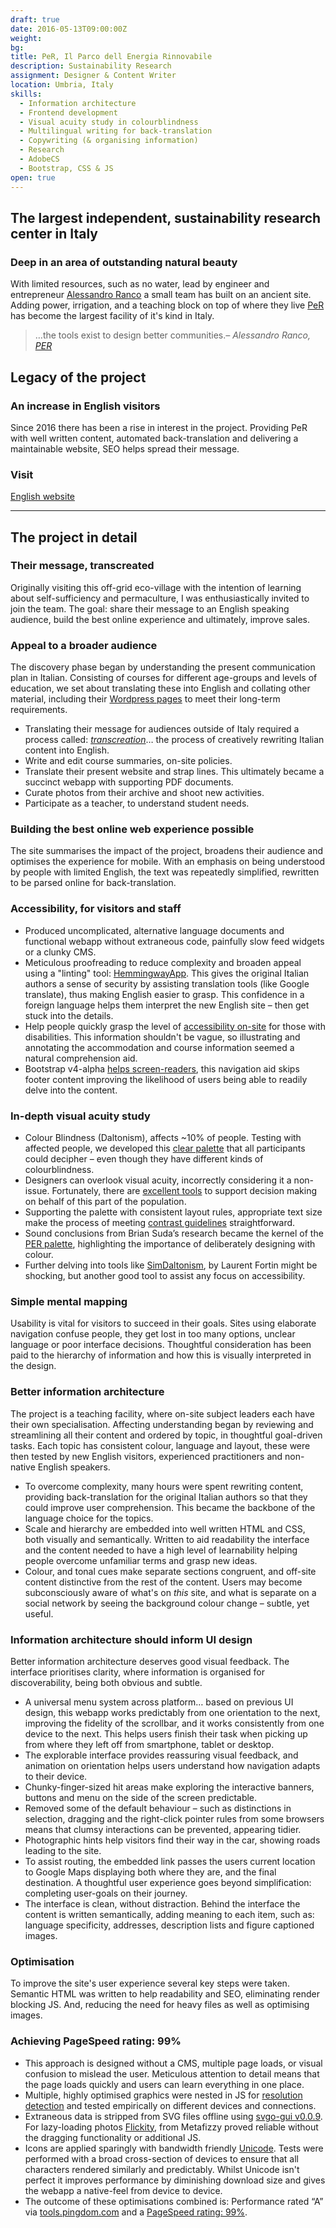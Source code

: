 ```yaml
---
draft: true
date: 2016-05-13T09:00:00Z
weight:
bg: 
title: PeR, Il Parco dell Energia Rinnovabile
description: Sustainability Research
assignment: Designer & Content Writer
location: Umbria, Italy
skills:
  - Information architecture
  - Frontend development
  - Visual acuity study in colourblindness
  - Multilingual writing for back-translation
  - Copywriting (& organising information)
  - Research
  - AdobeCS
  - Bootstrap, CSS & JS
open: true
---
```


<!--May 2016
{{/* <flickity src="3si/images/3si-sales.jpg" title="3Si marketing content" selectCell="flkty.selectCell( value, isWrapped, isInstant )" > */}}
-->

## The largest independent, sustainability research center in Italy

### Deep in an area of outstanding natural beauty

With limited resources, such as no water, lead by engineer and entrepreneur [Alessandro Ranco](https://inspiredlabs.co.uk/per.umbria.it/en/index.html#philosophy) a small team has built on an ancient site. Adding power, irrigation, and a teaching block on top of where they live [PeR](https://inspiredlabs.co.uk/per.umbria.it/en/) has become the largest facility of it's kind in Italy. 

> …the tools exist to design better communities.<cite>– Alessandro Ranco, [PER](https://inspiredlabs.co.uk/per.umbria.it/en/index.html#philosophy)</cite>

## Legacy of the project

### An increase in English visitors

<!--Presently, we are in the process of assessing the impact of updating their content -->

Since 2016 there has been a rise in interest in the project. Providing PeR with well written content, automated back-translation and delivering a maintainable website, SEO helps spread their message.

<!-- The web platform is developed to be modular, able to adapt to their future needs. -->


<!--
### Preview
<a ondragstart="return false" style="visibility: visible;" class="btn portfolioVisibility" data-selector=".cell29" onclick="static();document.getElementById('togglebox').checked = true;">PeR</a>
-->

### Visit

[English website](https://umbria.netlify.com/) <!-- [Italiano](https://per.umbria.it/) -->

------

## The project in detail

### Their message, transcreated

Originally visiting this off-grid eco-village with the intention of learning about self-sufficiency and permaculture, I was enthusiastically invited to join the team. The goal: share their message to an English speaking audience, build the best online experience and ultimately, improve sales.

### Appeal to a broader audience

<!-- ### Translating the communication plan -->

The discovery phase began by understanding the present communication plan in Italian. Consisting of courses for different age-groups and levels of education, we set about translating these into English and collating other material, including their [Wordpress pages](http://http://per.umbria.it/) to meet their long-term requirements.

*   Translating their message for audiences outside of Italy required a process called: _[transcreation](https://en.wikipedia.org/wiki/Transcreation)_… the process of creatively rewriting Italian content into English.
*   Write and edit course summaries, on-site policies.
*   Translate their present website and strap lines. This ultimately became a succinct webapp with supporting PDF documents.
*   Curate photos from their archive and shoot new activities.
*   Participate as a teacher, to understand student needs.

### Building the best online web experience possible

The site summarises the impact of the project, broadens their audience and optimises the experience for mobile<!--, offline-first-->. With an emphasis on being understood by people with limited English, the text was repeatedly simplified, rewritten to be parsed online for back-translation.

### Accessibility, for visitors and staff

*   Produced uncomplicated, alternative language documents and functional webapp without extraneous code, painfully slow feed widgets or a clunky CMS.
*   Meticulous proofreading to reduce complexity and broaden appeal using a "linting" tool: [HemmingwayApp](http://hemingwayapp.com). This gives the original Italian authors a sense of security by assisting translation tools (like Google translate), thus making English easier to grasp. This confidence in a foreign language helps them interpret the new English site – then get stuck into the details.
*   Help people quickly grasp the level of [accessibility on-site](http://inspiredlabs.co.uk/per.umbria.it/en/#accessibility) for those with disabilities. This information shouldn't be vague, so illustrating and annotating the accommodation and course information seemed a natural comprehension aid.
*   Bootstrap v4-alpha [helps screen-readers](https://v4-alpha.getbootstrap.com/utilities/screenreaders/), this navigation aid skips footer content improving the likelihood of users being able to readily delve into the content.

### In-depth visual acuity study

*   Colour Blindness (Daltonism), affects ~10% of people. Testing with affected people, we developed this [clear palette](https://color.adobe.com/create/color-wheel/?base=2&rule=Custom&selected=1&name=My%20Color%20Theme&mode=rgb&rgbvalues=0.4549019607843137%2C0.0784313725490196%2C0.4470588235294118%2C0.5411764705882353%2C0.21568627450980393%2C0%2C0%2C0.43529411764705883%2C0.27058823529411763%2C0%2C0.12941176470588237%2C0.2784313725490196%2C0%2C0%2C0&swatchOrder=0%2C1%2C2%2C3%2C4) that all participants could decipher – even though they have different kinds of colourblindness.
*   Designers can overlook visual acuity, incorrectly considering it a non-issue. Fortunately, there are [excellent tools](http://leaverou.github.io/contrast-ratio/#white-on-black) to support decision making on behalf of this part of the population.
*   Supporting the palette with consistent layout rules, appropriate text size make the process of meeting [contrast guidelines](https://www.w3.org/TR/WCAG/#visual-audio-contrast) straightforward.
*   Sound conclusions from Brian Suda’s research became the kernel of the [PER palette](http://optional.is/required/2011/06/20/accessible-color-swatches), highlighting the importance of deliberately designing with colour.
*   Further delving into tools like [SimDaltonism](https://michelf.ca/projects/sim-daltonism/), by Laurent Fortin might be shocking, but another good tool to assist any focus on accessibility.

### Simple mental mapping

Usability is vital for visitors to succeed in their goals. Sites using elaborate navigation confuse people, they get lost in too many options, unclear language or poor interface decisions. Thoughtful consideration has been paid to the hierarchy of information and how this is visually interpreted in the design.

### Better information architecture

The project is a teaching facility, where on-site subject leaders each have their own specialisation. Affecting understanding began by reviewing and streamlining all their content and ordered by topic, in thoughtful goal-driven tasks. Each topic has consistent colour, language and layout, these were then tested by new English visitors, experienced practitioners and non-native English speakers.

*   To overcome complexity, many hours were spent rewriting content, providing back-translation for the original Italian authors so that they could improve user comprehension. This became the backbone of the language choice for the topics.
*   Scale and hierarchy are embedded into well written HTML and CSS, both visually and semantically. Written to aid readability the interface and the content needed to have a high level of learnability helping people overcome unfamiliar terms and grasp new ideas.
*   Colour, and tonal cues make separate sections congruent, and off-site content distinctive from the rest of the content. Users may become subconsciously aware of what's on _this_ site, and what is separate on a social network by seeing the background colour change – subtle, yet useful.

### Information architecture should inform UI design

Better information architecture deserves good visual feedback. The interface prioritises clarity, where information is organised for discoverability, being both obvious and subtle.

*   A universal menu system across platform… based on previous UI design, this webapp works predictably from one orientation to the next, improving the fidelity of the scrollbar, and it works consistently from one device to the next. This helps users finish their task when picking up from where they left off from smartphone, tablet or desktop.
*   The explorable interface provides reassuring visual feedback, and animation on orientation helps users understand how navigation adapts to their device.
*   Chunky-finger-sized hit areas make exploring the interactive banners, buttons and menu on the side of the screen predictable.
*   Removed some of the default behaviour – such as distinctions in selection, dragging and the right-click pointer rules from some browsers means that clumsy interactions can be prevented, appearing tidier.
*   Photographic hints help visitors find their way in the car, showing roads leading to the site.
*   To assist routing, the embedded link passes the users current location to Google Maps displaying both where they are, and the final destination. A thoughtful user experience goes beyond simplification: completing user-goals on their journey.
*   The interface is clean, without distraction. Behind the interface the content is written semantically, adding meaning to each item, such as: language specificity, addresses, description lists and figure captioned images.

### Optimisation

To improve the site's user experience several key steps were taken. Semantic HTML was written to help readability and SEO, eliminating render blocking JS. And, reducing the need for heavy files as well as optimising images.

### Achieving PageSpeed rating: 99%

*   This approach is designed without a CMS, multiple page loads, or visual confusion to mislead the user. Meticulous attention to detail means that the page loads quickly and users can learn everything in one place.
*   Multiple, highly optimised graphics were nested in JS for [resolution detection](http://scottjehl.github.io/picturefill/) and tested empirically on different devices and connections.
*   Extraneous data is stripped from SVG files offline using [svgo-gui v0.0.9](https://github.com/svg/svgo-gui). For lazy-loading photos [Flickity](https://twitter.com/metafizzyco/timelines/657278156794109953), from Metafizzy proved reliable without the dragging functionality or additional JS.
*   Icons are applied sparingly with bandwidth friendly [Unicode](http://unicode-table.com/en). Tests were performed with a broad cross-section of devices to ensure that all characters rendered similarly and predictably. Whilst Unicode isn't perfect it improves performance by diminishing download size and gives the webapp a native-feel from device to device.
*   The outcome of these optimisations combined is: Performance rated “A” via [tools.pingdom.com](https://tools.pingdom.com/#!/dm8jAX/http://inspiredlabs.co.uk/per.umbria.it/en/index.html) and a [PageSpeed rating: 99%](http://inspiredlabs.co.uk/gtmetrix.com/reports/per.umbria.it.pdf).

<!--
> What is information architecture?  
> …it’s an attitude, not a process, and a responsibility.<cite>– [Richard Saul Wurman](http://understandinggroup.com/information-architecture/cool-finds-bonus-richard-saul-wurman-interview-knowledge-management/) on unfamiliarity and understanding</cite>
-->